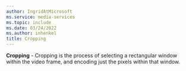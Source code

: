 ```yaml
---
author: IngridAtMicrosoft
ms.service: media-services
ms.topic: include
ms.date: 03/24/2022
ms.author: inhenkel
title: Cropping
---
```


**Cropping** - Cropping is the process of selecting a rectangular window within the video frame, and encoding just the pixels within that window.
